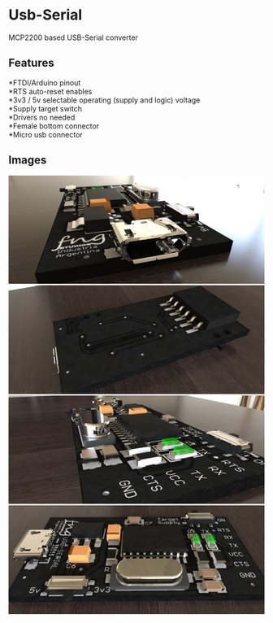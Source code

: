 # Usb-Serial

MCP2200 based USB-Serial converter

## Features  
*FTDI/Arduino pinout  
*RTS auto-reset enables  
*3v3 / 5v selectable operating (supply and logic) voltage  
*Supply target switch  
*Drivers no needed    
*Female bottom connector  
*Micro usb connector  


## Images

![1](https://github.com/fngstudios/Usb-Serial/blob/master/Smd-v5/Wiki/Images/usb-ttl_v5_1.jpg)  
![2](https://github.com/fngstudios/Usb-Serial/blob/master/Smd-v5/Wiki/Images/usb-ttl_v5_2.jpg)  
![3](https://github.com/fngstudios/Usb-Serial/blob/master/Smd-v5/Wiki/Images/usb-ttl_v5_3.jpg)  
![4](https://github.com/fngstudios/Usb-Serial/blob/master/Smd-v5/Wiki/Images/usb-ttl_v5_4.jpg)  

